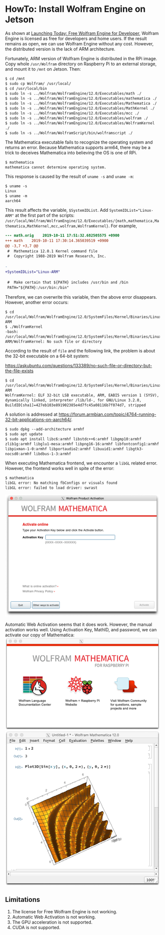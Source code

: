 # HowTo: Install Wolfram Engine on Jetson

As shown at [Launching Today: Free Wolfram Engine for Developer](https://writings.stephenwolfram.com/2019/05/launching-today-free-wolfram-engine-for-developers/), Wolfram Engine is licensed as free for developers and home users. If the result remains as open, we can use Wolfram Engine without any cost. However, the distributed version is the lack of ARM architecture. 

Fortunately, ARM version of Wolfram Engine is distributed in the RPi image. Copy whole `/usr/Wolfram` directory on Raspberry Pi to an external storage, and mount it to `/mnt` on Jetson. Then:

```console
$ cd /mnt
$ sudo cp Wolfram/ /usr/local/
$ cd /usr/local/bin
$ sudo ln -s ../Wolfram/WolframEngine/12.0/Executables/math ./
$ sudo ln -s ../Wolfram/WolframEngine/12.0/Executables/mathematica ./
$ sudo ln -s ../Wolfram/WolframEngine/12.0/Executables/Mathematica ./
$ sudo ln -s ../Wolfram/WolframEngine/12.0/Executables/MathKernel ./
$ sudo ln -s ../Wolfram/WolframEngine/12.0/Executables/mcc ./
$ sudo ln -s ../Wolfram/WolframEngine/12.0/Executables/wolfram ./
$ sudo ln -s ../Wolfram/WolframEngine/12.0/Executables/WolframKernel ./
$ sudo ln -s ../Wolfram/WolframScript/bin/wolframscript ./
```

The Mathematica executable fails to recognize the operating system and returns an error. Because Mathematica supports arm64, there may be a trick to deceives Mathematica into believing the OS is one of RPi.

```console
$ mathematica
mathematica cannot determine operating system.
```

This response is caused by the result of `uname -s` and `uname -m`:

```console
$ uname -s
Linux
$ uname -m
aarch64
```

This result affects the variable, `$SystemIDList`. Add `SystemIDList="Linux-ARM"` at the first part of the scripts: `/usr/local/Wolfram/WolframEngine/12.0/Executables/{math,mathematica,Mathematica,MathKernel,mcc,wolfram,WolframKernel}`. For example,

```diff
--- math.orig    2019-10-11 17:51:32.682505575 +0900
+++ math    2019-10-11 17:30:14.365039519 +0900
@@ -3,7 +3,7 @@
 #  Mathematica 12.0.1 Kernel command file
 #  Copyright 1988-2019 Wolfram Research, Inc.

-
+SystemIDList="Linux-ARM"

 #  Make certain that ${PATH} includes /usr/bin and /bin
 PATH="${PATH}:/usr/bin:/bin"
```

Therefore, we can overwrite this variable, then the above error disappears. However, another error occurs:

```console
$ cd /usr/local/Wolfram/WolframEngine/12.0/SystemFiles/Kernel/Binaries/Linux-ARM
$ ./WolframKernel
-bash: /usr/local/Wolfram/WolframEngine/12.0/SystemFiles/Kernel/Binaries/Linux-ARM/WolframKernel: No such file or directory
```

According to the result of `file` and the following link, the problem is about the 32-bit executable on a 64-bit system:

https://askubuntu.com/questions/133389/no-such-file-or-directory-but-the-file-exists

```console
$ cd /usr/local/Wolfram/WolframEngine/12.0/SystemFiles/Kernel/Binaries/Linux-ARM
WolframKernel: ELF 32-bit LSB executable, ARM, EABI5 version 1 (SYSV), dynamically linked, interpreter /lib/ld-, for GNU/Linux 3.2.0, BuildID[sha1]=427eb103e891902385e4d7fc45a08116b7f074d7, stripped
```

A solution is addressed at https://forum.armbian.com/topic/4764-running-32-bit-applications-on-aarch64/.

```console
$ sudo dpkg --add-architecture armhf
$ sudo apt update
$ sudo apt install libc6:armhf libstdc++6:armhf libgmp10:armhf zlib1g:armhf libglu1-mesa:armhf libpng16-16:armhf libfontconfig1:armhf libpixman-1-0:armhf libportaudio2:armhf libuuid1:armhf libgtk3-nocsd0:armhf libdbus-1-3:armhf
```

When executing Mathematica frontend, we encounter a `libGL` related error. However, the frontend works well in spite of the error:

```console
$ mathematica 
libGL error: No matching fbConfigs or visuals found
libGL error: failed to load driver: swrast
```

![Welcome window](image/activation.png)

Automatic Web Activation seems that it does work. However, the manual activation works well. Using Activation Key, MathID, and password, we can activate our copy of Mathematica:
![Welcome window](image/welcome.png)
![Notebook interface](image/notebook.png)

## Limitations

1. The license for Free Wolfram Engine is not working.
2. Automatic Web Activation is not working.
3. The GPU acceleration is not supported.
4. CUDA is not supported.
